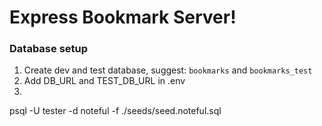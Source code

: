 # Express Bookmark Server!

### Database setup

1. Create dev and test database, suggest: `bookmarks` and `bookmarks_test`
2. Add DB_URL and TEST_DB_URL in .env
3. 


psql -U tester -d noteful -f ./seeds/seed.noteful.sql